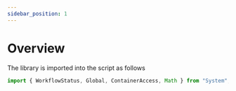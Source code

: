 ```yaml
---
sidebar_position: 1
---
```

# Overview

The library is imported into the script as follows

~~~ typescript
import { WorkflowStatus, Global, ContainerAccess, Math } from "System";
~~~
